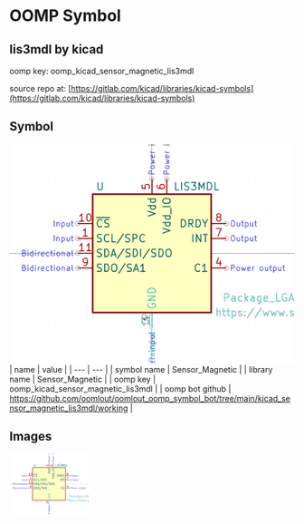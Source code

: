 # OOMP Symbol  
## lis3mdl  by kicad  
  
oomp key: oomp_kicad_sensor_magnetic_lis3mdl  
  
source repo at: [https://gitlab.com/kicad/libraries/kicad-symbols](https://gitlab.com/kicad/libraries/kicad-symbols)  
## Symbol  
  
[![working.png](working_600.png)](working.png)  
| name | value | 
| --- | --- | 
| symbol name | Sensor_Magnetic | 
| library name | Sensor_Magnetic | 
| oomp key | oomp_kicad_sensor_magnetic_lis3mdl | 
| oomp bot github | https://github.com/oomlout/oomlout_oomp_symbol_bot/tree/main/kicad_sensor_magnetic_lis3mdl/working | 
## Images  
  
[![working.png](working_140.png)](working.png)  
